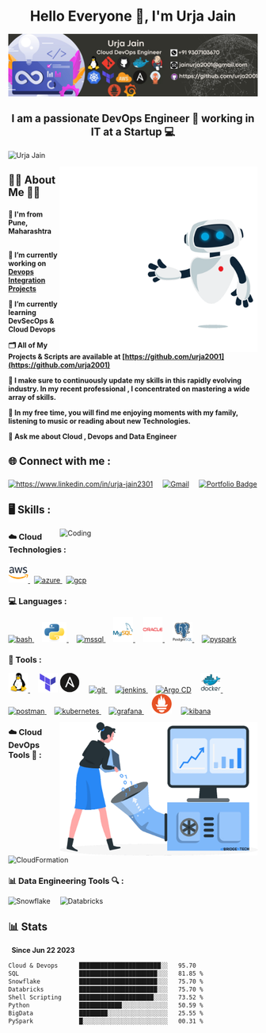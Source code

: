 <h1 align="center">Hello Everyone 👋, I'm Urja Jain</h1>
<div align="center"> <img src="https://github.com/urja2001/urja2001/blob/master/DevOps%20Banner.png"> </div>

###
<h2 align="center">I am a passionate DevOps Engineer 🚀 working in IT at a Startup 💻 </h2>
<p align="left"> <img src="https://komarev.com/ghpvc/?username=urja2001&label=Profile%20views&color=0e75b6&style=flat" alt="Urja Jain" /> </p>
<img align="right" alt="Coding" width="400" src= "https://github.com/urja2001/urja2001/blob/623161d58aa894d76c14d3b6b8a7a89d8cd3da29/gifs%20%26%20logos/robot.gif">

###

<h2 align="left"> 👩‍💻 About Me 👩‍💻 </h2>

###

<h4 align="left"> 📍 I'm from Pune, Maharashtra<br><br>

🔭 I’m currently working on [Devops Integration Projects](https://github.com/urja2001/DevOps-Integration-Projects.git)

🌱 I’m currently learning **DevSecOps & Cloud Devops**

🗂️ All of My Projects & Scripts are available at [https://github.com/urja2001](https://github.com/urja2001)

🤖 I make sure to continuously update my skills in this rapidly evolving industry. 
In my recent professional , I concentrated on mastering a wide array of skills. 

🎉 In my free time, you will find me enjoying moments with my family, listening to music or reading about new Technologies.

💬 Ask me about **Cloud , Devops and Data Engineer**

###

<h2 align="left"> 🌐 Connect with me :</h2>

###

<p align="left">
<a href="https://www.linkedin.com/in/urja-jain2301/" target="blank"><img align="center" src="https://raw.githubusercontent.com/rahuldkjain/github-profile-readme-generator/master/src/images/icons/Social/linked-in-alt.svg" alt="https://www.linkedin.com/in/urja-jain2301" height="30" width="40" /></a>  &nbsp;&nbsp;&nbsp;
<a href="mailto:jainurja2001@gmail.com" target="blank"> <img align="center" src="https://cdn-icons-png.flaticon.com/512/281/281769.png" alt="Gmail" height="30" width="40"/></a> &nbsp;&nbsp;&nbsp;
<a href=""><img align="center" src="https://img.shields.io/badge/Portfolio-black?style=for-the-badge&logo=google-chrome&logoColor=white" alt="Portfolio Badge"></a> 
</p>

###

<h2 align="left"> 🖥️ Skills : </h2>
<img align="right" alt="Coding" width="400" src= "https://github.com/urja2001/urja2001/blob/d9b5e376e5ccfef6319a67f33c054ff9729210b1/gifs%20%26%20logos/devops4.gif">

###

<h3 align="left"> ☁️ Cloud Technologies : </h3>


<p align="left"> 
<a href="https://aws.amazon.com" target="_blank" rel="noreferrer"> <img src="https://raw.githubusercontent.com/devicons/devicon/master/icons/amazonwebservices/amazonwebservices-original-wordmark.svg" alt="aws" width="40" height="40"/> </a> &nbsp;
<a href="https://azure.microsoft.com/en-in/" target="_blank" rel="noreferrer"> <img src="https://www.vectorlogo.zone/logos/microsoft_azure/microsoft_azure-icon.svg" alt="azure" width="40" height="40"/> </a> &nbsp;
<a href="https://cloud.google.com" target="_blank" rel="noreferrer"> <img src="https://www.vectorlogo.zone/logos/google_cloud/google_cloud-icon.svg" alt="gcp" width="40" height="40"/> </a>
</p>

<h3 align="left"> 💻 Languages :</h3>
<p align="left"> 
<a href="https://www.gnu.org/software/bash/" target="_blank" rel="noreferrer"> <img src="https://www.vectorlogo.zone/logos/gnu_bash/gnu_bash-icon.svg" alt="bash" width="40" height="50"/> </a> &nbsp;&nbsp;&nbsp;
<a href="https://www.python.org" target="_blank" rel="noreferrer"> <img src="https://raw.githubusercontent.com/devicons/devicon/master/icons/python/python-original.svg" alt="python" width="50" height="40"/> </a> &nbsp;&nbsp;&nbsp;
<a href="https://www.microsoft.com/en-us/sql-server" target="_blank" rel="noreferrer"> <img src="https://www.svgrepo.com/show/303229/microsoft-sql-server-logo.svg" alt="mssql" width="40" height="50"/> </a> &nbsp;&nbsp;&nbsp;
<a href="https://www.mysql.com/" target="_blank" rel="noreferrer"> <img src="https://raw.githubusercontent.com/devicons/devicon/master/icons/mysql/mysql-original-wordmark.svg" alt="mysql" width="40" height="50"/> </a> &nbsp;&nbsp;&nbsp;
<a href="https://www.oracle.com/" target="_blank" rel="noreferrer"> <img src="https://raw.githubusercontent.com/devicons/devicon/master/icons/oracle/oracle-original.svg" alt="oracle" width="40" height="50"/> </a> &nbsp;&nbsp;&nbsp;
<a href="https://www.postgresql.org" target="_blank" rel="noreferrer"> <img src="https://raw.githubusercontent.com/devicons/devicon/master/icons/postgresql/postgresql-original-wordmark.svg" alt="postgresql" width="40" height="40"/> </a> &nbsp;&nbsp;&nbsp;
<a href="https://spark.apache.org" target="_blank" rel="noreferrer"> <img src="https://miro.medium.com/v2/resize:fit:1100/format:webp/1*MwZZjt-IlJU0TFaZxfBz1Q.jpeg" alt="pyspark" width="50" height="50"/> </a>  
</p>

<h3 align="left"> 🧰 Tools :</h3>
<p align="left"> 
<a href="https://www.linux.org/" target="_blank" rel="noreferrer"> <img src="https://raw.githubusercontent.com/devicons/devicon/master/icons/linux/linux-original.svg" alt="linux" width="40" height="40"/> </a>  &nbsp;&nbsp;&nbsp;
<a href="https://www.terraform.io/" target="_blank" rel="noreferrer"> <img src="https://raw.githubusercontent.com/devicons/devicon/master/icons/terraform/terraform-original.svg" alt="Terraform" width="40" height="40"/></a>
<a href="https://www.ansible.com/" target="_blank" rel="noreferrer"><img src="https://raw.githubusercontent.com/devicons/devicon/master/icons/ansible/ansible-original.svg" alt="Ansible" width="40" height="40"/></a> &nbsp;&nbsp;&nbsp;
<a href="https://git-scm.com/" target="_blank" rel="noreferrer"> <img src="https://www.vectorlogo.zone/logos/git-scm/git-scm-icon.svg" alt="git" width="40" height="40"/> </a>  &nbsp;&nbsp;&nbsp;
<a href="https://www.jenkins.io" target="_blank" rel="noreferrer"> <img src="https://www.vectorlogo.zone/logos/jenkins/jenkins-icon.svg" alt="jenkins" width="60" height="60"/> </a>  &nbsp;&nbsp;&nbsp;
<a href="https://argoproj.github.io/argo-cd/" target="_blank" rel="noreferrer"><img src="https://www.vectorlogo.zone/logos/argoprojio/argoprojio-icon.svg" alt="Argo CD" width="40" height="40"/></a> &nbsp;&nbsp;&nbsp;
<a href="https://www.docker.com/" target="_blank" rel="noreferrer"> <img src="https://raw.githubusercontent.com/devicons/devicon/master/icons/docker/docker-original-wordmark.svg" alt="docker" width="40" height="40"/> </a>  &nbsp;&nbsp;&nbsp;
<a href="https://postman.com" target="_blank" rel="noreferrer"> <img src="https://www.vectorlogo.zone/logos/getpostman/getpostman-icon.svg" alt="postman" width="40" height="40"/> </a>  &nbsp;&nbsp;&nbsp;
<a href="https://kubernetes.io" target="_blank" rel="noreferrer"> <img src="https://www.vectorlogo.zone/logos/kubernetes/kubernetes-icon.svg" alt="kubernetes" width="40" height="40"/> </a>  &nbsp;&nbsp;&nbsp;
<a href="https://grafana.com" target="_blank" rel="noreferrer"> <img src="https://www.vectorlogo.zone/logos/grafana/grafana-icon.svg" alt="grafana" width="40" height="40"/> </a>  &nbsp;&nbsp;&nbsp;
<a href="https://prometheus.io/" target="_blank" rel="noreferrer"> <img src="https://raw.githubusercontent.com/devicons/devicon/master/icons/prometheus/prometheus-original.svg" alt="Prometheus" width="40" height="40"/></a> &nbsp;&nbsp;&nbsp;
<a href="https://www.elastic.co/kibana" target="_blank" rel="noreferrer"> <img src="https://www.vectorlogo.zone/logos/elasticco_kibana/elasticco_kibana-icon.svg" alt="kibana" width="40" height="40"/> </a>
</p>

<img align="right" alt="Coding" width="400" src= "https://github.com/urja2001/urja2001/blob/623161d58aa894d76c14d3b6b8a7a89d8cd3da29/gifs%20%26%20logos/dataengineer.gif">
<h3 align="left"> ☁️ Cloud DevOps Tools 🧰 :</h3>
<p align="left"> 
<image src="https://i0.wp.com/foxutech.com/wp-content/uploads/2017/09/AWS-CloudFormation-1.png?fit=640%2C366&ssl=1" alt="CloudFormation" width="90" height="50">  
</p>

<h3 align="left"> 📊 Data Engineering Tools 🔍 :</h3>
<p align="left"> 
<image src="https://upload.wikimedia.org/wikipedia/commons/f/ff/Snowflake_Logo.svg" alt="Snowflake" width="90" height="50">  &nbsp;&nbsp;&nbsp;
<image src="https://upload.wikimedia.org/wikipedia/commons/6/63/Databricks_Logo.png" alt="Databricks" width="90" height="50"> 
</p>

  
###
## 📊 Stats

<b>&nbsp; Since Jun 22 2023</b>

<!--START_SECTION:waka-->
```text
Cloud & Devops      ███████████████████████░░   95.70
SQL                 ██████████████████████░░░   81.85 %
Snowflake           ██████████████████████░░░   75.70 %
Databricks          ██████████████████████░░░   75.70 % 
Shell Scripting     █████████████████████░░░░   73.52 %
Python              ████████████░░░░░░░░░░░░░   50.59 % 
BigData             ████████░░░░░░░░░░░░░░░░░   25.55 %
PySpark             █░░░░░░░░░░░░░░░░░░░░░░░░   00.31 % 
```
<!--END_SECTION:waka-->
